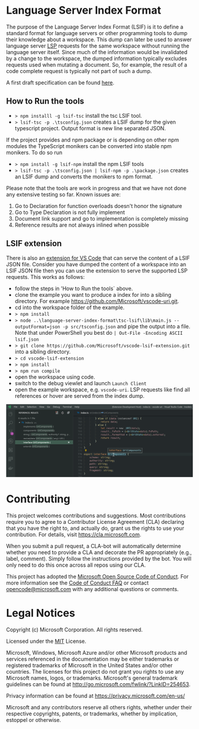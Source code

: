 # Language Server Index Format

The purpose of the Language Server Index Format (LSIF) is it to define a standard format for language servers or other programming tools to dump their knowledge about a workspace. This dump can later be used to answer language server [LSP](https://microsoft.github.io/language-server-protocol/) requests for the same workspace without running the language server itself. Since much of the information would be invalidated by a change to the workspace, the dumped information typically excludes requests used when mutating a document. So, for example, the result of a code complete request is typically not part of such a dump.

A first draft specification can be found [here](https://github.com/Microsoft/language-server-protocol/blob/master/indexFormat/specification.md).

## How to Run the tools

- `> npm installl -g lsif-tsc` install the tsc LSIF tool.
- `> lsif-tsc -p .\tsconfig.json` creates a LSIF dump for the given typescript project. Output format is new line separated JSON.

If the project provides and npm package or is depending on other npm modules the TypeScript monikers can be converted into stable npm monikers. To do so run

- `> npm install -g lsif-npm` install the npm LSIF tools
- `> lsif-tsc -p .\tsconfig.json | lsif-npm -p .\package.json` creates an LSIF dump and converts the monikers to npm format.

Please note that the tools are work in progress and that we have not done any extensive testing so far. Known issues are:

1. Go to Declaration for function overloads doesn't honor the signature
1. Go to Type Declaration is not fully implement
1. Document link support and go to implementation is completely  missing
1. Reference results are not always inlined when possible

## LSIF extension

There is also an [extension for VS Code](https://github.com/Microsoft/vscode-lsif-extension) that can serve the content of a LSIF JSON file. Consider you have dumped the content of a workspace into an LSIF JSON file then you can use the extension to serve the supported LSP requests. This works as follows:

- follow the steps in 'How to Run the tools` above.
- clone the example you want to produce a index for into a sibling directory. For example https://github.com/Microsoft/vscode-uri.git.
- cd into the workspace folder of the example.
- `> npm install`
- `> node ..\language-server-index-format\tsc-lsif\lib\main.js --outputFormat=json -p src/tsconfig.json` and pipe the output into a file. Note that under PowerShell you best do `| Out-File -Encoding ASCII lsif.json`
- `> git clone https://github.com/Microsoft/vscode-lsif-extension.git` into a sibling directory.
- `> cd vscode-lsif-extension`
- `> npm install`
- `> npm run compile`
- open the workspace using code.
- switch to the debug viewlet and launch `Launch Client`
- open the example workspace, e.g. `vscode-uri`. LSP requests like find all references or hover are served from the index dump.

![The extension](./images/extension.png)

# Contributing

This project welcomes contributions and suggestions.  Most contributions require you to agree to a
Contributor License Agreement (CLA) declaring that you have the right to, and actually do, grant us
the rights to use your contribution. For details, visit https://cla.microsoft.com.

When you submit a pull request, a CLA-bot will automatically determine whether you need to provide
a CLA and decorate the PR appropriately (e.g., label, comment). Simply follow the instructions
provided by the bot. You will only need to do this once across all repos using our CLA.

This project has adopted the [Microsoft Open Source Code of Conduct](https://opensource.microsoft.com/codeofconduct/).
For more information see the [Code of Conduct FAQ](https://opensource.microsoft.com/codeofconduct/faq/) or
contact [opencode@microsoft.com](mailto:opencode@microsoft.com) with any additional questions or comments.

# Legal Notices

Copyright (c) Microsoft Corporation. All rights reserved.

Licensed under the [MIT](LICENSE) License.

Microsoft, Windows, Microsoft Azure and/or other Microsoft products and services referenced in the documentation
may be either trademarks or registered trademarks of Microsoft in the United States and/or other countries.
The licenses for this project do not grant you rights to use any Microsoft names, logos, or trademarks.
Microsoft's general trademark guidelines can be found at http://go.microsoft.com/fwlink/?LinkID=254653.

Privacy information can be found at https://privacy.microsoft.com/en-us/

Microsoft and any contributors reserve all others rights, whether under their respective copyrights, patents,
or trademarks, whether by implication, estoppel or otherwise.
